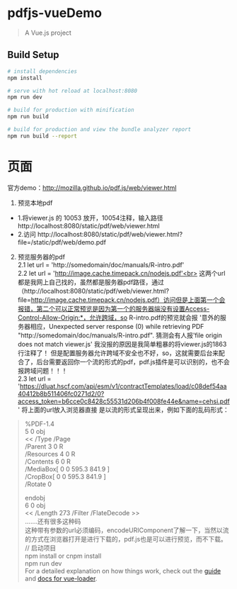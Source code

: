 # pdfjs-vueDemo

> A Vue.js project

## Build Setup

``` bash
# install dependencies
npm install

# serve with hot reload at localhost:8080
npm run dev

# build for production with minification
npm run build

# build for production and view the bundle analyzer report
npm run build --report
```
# 页面
官方demo：http://mozilla.github.io/pdf.js/web/viewer.html<br>
1. 预览本地pdf<br>
- 1.将viewer.js 的 10053 放开，10054注释，输入路径 http://localhost:8080/static/pdf/web/viewer.html
- 2.访问  http://localhost:8080/static/pdf/web/viewer.html?file=/static/pdf/web/demo.pdf
2. 预览服务器的pdf<br>
2.1  let url = 'http://somedomain/doc/manuals/R-intro.pdf'<br>
2.2  let url = 'http://image.cache.timepack.cn/nodejs.pdf'<br>
 这两个url 都是我网上自己找的，虽然都是服务器pdf路径，通过（http://localhost:8080/static/pdf/web/viewer.html?file=http://image.cache.timepack.cn/nodejs.pdf）访问但是上面第一个会报错，第二个可以正常预览是因为第一个的服务器端没有设置Access-Control-Allow-Origin:*，允许跨域，so R-intro.pdf的预览就会报 '意外的服务器相应，Unexpected server response (0) while retrieving PDF "http://somedomain/doc/manuals/R-intro.pdf". 
 猜测会有人报'file origin does not match viewer.js' 我没报的原因是我简单粗暴的将viewer.js的1863行注释了！
但是配置服务器允许跨域不安全也不好，so，这就需要后台来配合了，后台需要返回你一个流的形式的pdf，pdf.js插件是可以识别的，也不会报跨域问题！！！ <br>
2.3  let url = 'https://dluat.hscf.com/api/esm/v1/contractTemplates/load/c08def54aa40412b8b511406fc0271d2/0?access_token=b6cce0c8428c55531d206b4f008fe44e&name=cehsi.pdf'
将上面的url放入浏览器直接 是以流的形式呈现出来，例如下面的乱码形式：<br>

>%PDF-1.4<br>
>5 0 obj<br>
><<
>/Type /Page<br>
>/Parent 3 0 R<br>
>/Resources 4 0 R<br>
>/Contents 6 0 R<br>
>/MediaBox[ 0 0 595.3 841.9 ]<br>
>/CropBox[ 0 0 595.3 841.9 ]<br>
>/Rotate 0<br>
>>>
>endobj<br>
>6 0 obj<br>
><< /Length 273 /Filter /FlateDecode >><br>
.......还有很多这种码<br>
这种带有参数的url必须编码，encodeURIComponent了解一下，当然以流的方式在浏览器打开是进行下载的，pdf.js也是可以进行预览，而不下载。<br>
// 启动项目<br>
npm install or cnpm install<br>
npm run dev<br>
For a detailed explanation on how things work, check out the [guide](http://vuejs-templates.github.io/webpack/) and [docs for vue-loader](http://vuejs.github.io/vue-loader).
